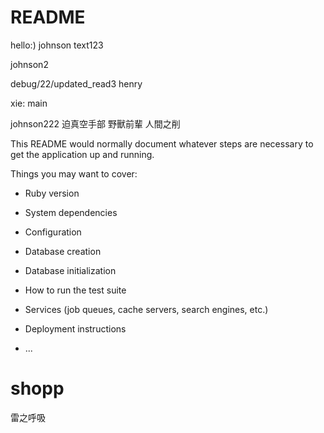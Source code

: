 # README
hello:)
johnson
text123

johnson2

debug/22/updated_read3
henry


xie:
main

johnson222
迫真空手部
野獸前輩
人間之削

This README would normally document whatever steps are necessary to get the
application up and running.

Things you may want to cover:

- Ruby version

- System dependencies

- Configuration

- Database creation

- Database initialization

- How to run the test suite

- Services (job queues, cache servers, search engines, etc.)

- Deployment instructions

- ...

# shopp

雷之呼吸